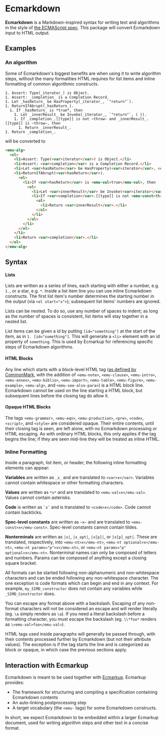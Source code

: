 # Ecmarkdown

**Ecmarkdown** is a Markdown-inspired syntax for writing text and algorithms in the style of [the ECMAScript spec](https://tc39.github.io/ecma262/). This package will convert Ecmarkdown input to HTML output.

## Examples

### An algorithm

Some of Ecmarkdown's biggest benefits are when using it to write algorithm steps, without the many formalities HTML requires for list items and inline formatting of common algorithmic constructs.

```
1. Assert: Type(_iterator_) is Object.
1. Assert: _completion_ is a Completion Record.
1. Let _hasReturn_ be HasProperty(_iterator_, `"return"`).
1. ReturnIfAbrupt(_hasReturn_).
  1. If _hasReturn_ is *true*, then
    1. Let _innerResult_ be Invoke(_iterator_, `"return"`, ( )).
    1. If _completion_.[[type]] is not ~throw~ and _innerResult_.[[type]] is ~throw~, then
      1. Return _innerResult_.
1. Return _completion_.
```

will be converted to

```html
<emu-alg>
  <ol>
    <li>Assert: Type(<var>iterator</var>) is Object.</li>
    <li>Assert: <var>completion</var> is a Completion Record.</li>
    <li>Let <var>hasReturn</var> be HasProperty(<var>iterator</var>, <code>"return"</code>).</li>
    <li>ReturnIfAbrupt(<var>hasReturn</var>).
      <ol>
        <li>If <var>hasReturn</var> is <emu-val>true</emu-val>, then
          <ol>
            <li>Let <var>innerResult</var> be Invoke(<var>iterator</var>, <code>"return"</code>, ( )).</li>
            <li>If <var>completion</var>.[[type]] is not <emu-const>throw</emu-const> and <var>innerResult</var>.[[type]] is <emu-const>throw</emu-const>, then
              <ol>
                <li>Return <var>innerResult</var>.</li>
              </ol>
            </li>
          </ol>
        </li>
      </ol>
    </li>
    <li>Return <var>completion</var>.</li>
  </ol>
</emu-alg>
```

## Syntax

#### Lists

Lists are written as a series of lines, each starting with either a number, e.g. `1.`, or a star, e.g. `*`. Inside a list item line you can use inline Ecmarkdown constructs. The first list item's number determines the starting number in the output (via `<ol start="x">`); subsequent list items' numbers are ignored.

Lists can be nested. To do so, use any number of spaces to indent; as long as the number of spaces is consistent, list items will stay together in a nested list.

List items can be given a id by putting `[id="something"]` at the start of the item, as in `1. [id="something"]`. This will generate a `<li>` element with an id property of `something`. This is used by Ecmarkup for referencing specific steps of Ecmarkdown algorithms.

#### HTML Blocks

Any line which starts with a block-level HTML tag ([as defined by CommonMark](http://spec.commonmark.org/0.22/#html-blocks), with the addition of `<emu-note>`, `<emu-clause>`, `<emu-intro>`, `<emu-annex>`, `<emu-biblio>`, `<emu-import>`, `<emu-table>`, `<emu-figure>`, `<emu-example>`, `<emu-alg>`, and `<emu-see-also-para>`) is a HTML block line. Ecmarkdown cannot be used on the line starting a HTML block, but subsequent lines before the closing tag do allow it.

#### Opaque HTML Blocks

The tags `<emu-grammar>`, `<emu-eqn>`, `<emu-production>`, `<pre>`, `<code>`, `<script>`, and `<style>` are considered opaque. Their entire contents, until their closing tag is seen, are left alone, with no Ecmarkdown processing or HTML escaping. As with ordinary HTML blocks, this only applies if the tag begins the line; if they are seen mid-line they will be treated as inline HTML.

### Inline Formatting

Inside a paragraph, list item, or header, the following inline formatting elements can appear:

**Variables** are written as `_x_` and are translated to `<var>x</var>`. Variables cannot contain whitespace or other formatting characters.

**Values** are written as `*x*` and are translated to `<emu-val>x</emu-val>`. Values cannot contain asterisks.

**Code** is written as `` `x` `` and is translated to `<code>x</code>`. Code cannot contain backticks.

**Spec-level constants** are written as `~x~` and are translated to `<emu-const>x</emu-const>`. Spec-level constants cannot contain tildes.

**Nonterminals** are written as `|x|`, `|x_opt|`, `|x[p]|`, or `|x[p]_opt|`. These are translated, respectively, into `<emu-nt>x</emu-nt>`, `<emu-nt optional>x</emu-nt>`, `<emu-nt params="p">x</emu-nt>`, or `<emu-nt params="p" optional>x</emu-nt>`. Nonterminal names can only be composed of letters and numbers. Params can be composed of anything except a closing square bracket.

All formats can be started following non-alphanumeric and non-whitespace characters and can be ended following any non-whitespace character. The one exception is code formats which can begin and end in any context.  For example, `my_SIMD_constructor` does not contain any variables while `_SIMD_Constructor` does.

You can escape any format above with a backslash. Escaping of any non-format characters will not be considered an escape and will render literally (eg. `\a` simply renders as `\a`). If you need a literal backslash before a formatting character, you must escape the backslash (eg. `\\*foo*` renders as `\<emu-val>foo</emu-val>`).

HTML tags used inside paragraphs will generally be passed through, with their contents processed further by Ecmarkdown (but not their attribute values). The exception is if the tag starts the line and is categorized as block or opaque, in which case the previous sections apply.

## Interaction with Ecmarkup

Ecmarkdown is meant to be used together with [Ecmarkup](https://github.com/bterlson/ecmarkup/). Ecmarkup provides:

* The framework for structuring and compiling a specification containing Ecmarkdown contents
* An auto-linking postprocessing step
* A target vocabulary (the `<emu-` tags) for some Ecmarkdown constructs.

In short, we expect Ecmarkdown to be embedded within a larger Ecmarkup document, used for writing algorithm steps and other text in a concise format.
